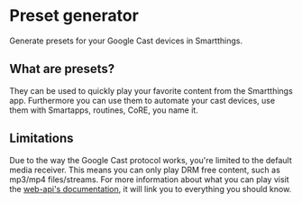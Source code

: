 # Preset generator
Generate presets for your Google Cast devices in Smartthings.
## What are presets?
They can be used to quickly play your favorite content from the Smartthings app. Furthermore you can use them to automate your cast devices, use them with Smartapps, routines, CoRE, you name it.
## Limitations
Due to the way the Google Cast protocol works, you're limited to the default media receiver. This means you can only play DRM free content, such as mp3/mp4 files/streams. For more information about what you can play visit the [web-api's documentation](https://github.com/vervallsweg/cast-web-api#setmediaplayback-address-mediatype-mediaurl-mediastreamtype-mediatitle-mediasubtitle-mediaimageurl "web-api's documentation"), it will link you to everything you should know.
